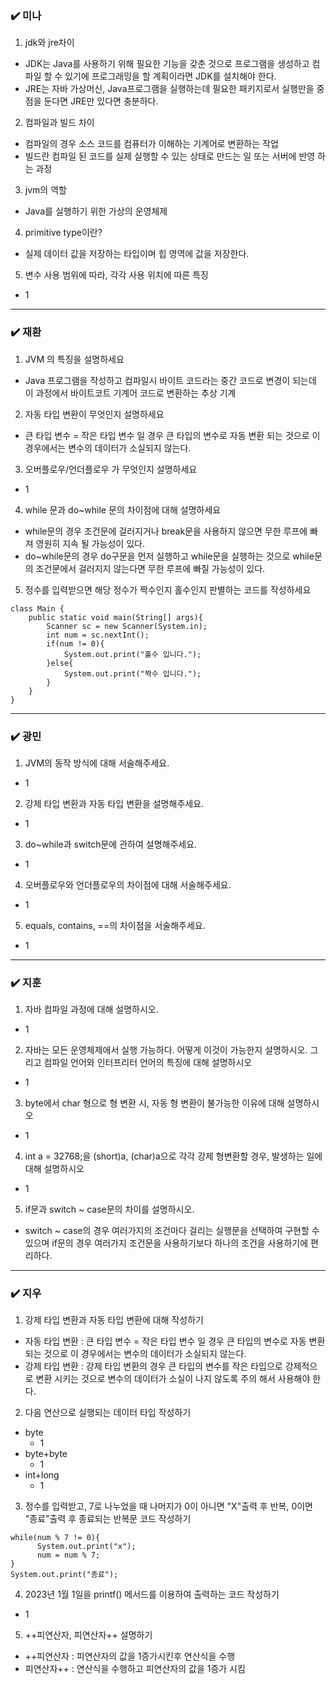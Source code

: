 ### ✔️ 미나
1. jdk와 jre차이 
- JDK는 Java를 사용하기 위해 필요한 기능을 갖춘 것으로 프로그램을 생성하고 컴파일 할 수 있기에 프로그래밍을 할 계획이라면 JDK를 설치해야 한다.
- JRE는 자바 가상머신, Java프로그램을 실행하는데 필요한 패키지로서 실행만을 중점을 둔다면 JRE만 있다면 충분하다.
2. 컴파일과 빌드 차이
- 컴파일의 경우 소스 코드를 컴퓨터가 이해하는 기계어로 변환하는 작업
- 빌드란 컴파일 된 코드를 실제 실행할 수 있는 상태로 만드는 일 또는 서버에 반영 하는 과정
3. jvm의 역할
- Java를 실행하기 위한 가상의 운영체제
4. primitive type이란?
- 실제 데이터 값을 저장하는 타입이며 힙 영역에 값을 저장한다.
5. 변수 사용 범위에 따라, 각각 사용 위치에 따른 특징
- 1
***

### ✔️ 재환
1. JVM 의 특징을 설명하세요
- Java 프로그램을 작성하고 컴파일시 바이트 코드라는 중간 코드로 변경이 되는데 이 과정에서 바이트코트 기계어 코드로 변환하는 추상 기계
2. 자동 타입 변환이 무엇인지 설명하세요
- 큰 타입 변수 = 작은 타입 변수 일 경우 큰 타입의 변수로 자동 변환 되는 것으로 이 경우에서는 변수의 데이터가 소실되지 않는다.
3. 오버플로우/언더플로우 가 무엇인지 설명하세요
- 1
4. while 문과 do~while 문의 차이점에 대해 설명하세요
- while문의 경우 조건문에 걸러지거나 break문을 사용하지 않으면 무한 루프에 빠져 영원히 지속 될 가능성이 있다.
- do~while문의 경우 do구문을 먼저 실행하고 while문을 실행하는 것으로 while문의 조건문에서 걸러지지 않는다면 무한 루프에 빠질 가능성이 있다.
5. 정수를 입력받으면 해당 정수가 짝수인지 홀수인지 판별하는 코드를 작성하세요
```
class Main {
    public static void main(String[] args){
        Scanner sc = new Scanner(System.in);
        int num = sc.nextInt();
        if(num != 0){
            System.out.print("홀수 입니다.");
        }else{
            System.out.print("짝수 입니다.");
        }
    }
}
```
***

### ✔️ 광민
1. JVM의 동작 방식에 대해 서술해주세요.
- 1
2. 강제 타입 변환과 자동 타입 변환을 설명해주세요.
- 1
3. do~while과 switch문에 관하여 설명해주세요.
- 1
4. 오버플로우와 언더플로우의 차이점에 대해 서술해주세요.
- 1
5. equals, contains, ==의 차이점을 서술해주세요.
- 1
***

### ✔️ 지훈
1. 자바 컴파일 과정에 대해 설명하시오.
  - 1
2. 자바는 모든 운영체제에서 실행 가능하다. 어떻게 이것이 가능한지 설명하시오. 그리고 컴파일 언어와 인터프리터 언어의 특징에 대해 설명하시오
  - 1
3. byte에서 char 형으로 형 변환 시, 자동 형 변환이 불가능한 이유에 대해 설명하시오
  - 1
4. int a = 32768;을 (short)a, (char)a으로 각각 강제 형변환할 경우, 발생하는 일에 대해 설명하시오 
  - 1
5. if문과 switch ~ case문의 차이를 설명하시오.  
  - switch ~ case의 경우 여러가지의 조건마다 걸리는 실행문을 선택하여 구현할 수 있으며 if문의 경우 여러가지 조건문을 사용하기보다 하나의 조건을 사용하기에 편리하다.
***

### ✔️ 지우
1. 강제 타입 변환과 자동 타입 변환에 대해 작성하기
- 자동 타입 변환 : 큰 타입 변수 = 작은 타입 변수 일 경우 큰 타입의 변수로 자동 변환 되는 것으로 이 경우에서는 변수의 데이터가 소실되지 않는다.
- 강제 타입 변환 : 강제 타입 변환의 경우 큰 타입의 변수를 작은 타입으로 강제적으로 변환 시키는 것으로 변수의 데이터가 소실이 나지 않도록 주의 해서 사용해야 한다.
2. 다음 연산으로 실행되는 데이터 타입 작성하기
  - byte
    - 1
  - byte+byte
    - 1
  - int+long
    - 1
3. 정수를 입력받고, 7로 나누었을 때 나머지가 0이 아니면 "X"출력 후 반복, 0이면 "종료"출력 후 종료되는 반복문 코드 작성하기
```
while(num % 7 != 0){
      System.out.print("x");
      num = num % 7;
}
System.out.print("종료");
```
4. 2023년 1월 1일을 printf() 메서드를 이용하여 출력하는 코드 작성하기
  - 1
5. ++피연산자, 피연산자++ 설명하기
  - ++피연산자 : 피연산자의 값을 1증가시킨후 연산식을 수행
  - 피연산자++ : 연산식을 수행하고 피연산자의 값을 1증가 시킴
